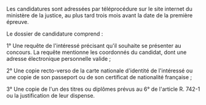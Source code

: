 Les candidatures sont adressées par téléprocédure sur le site internet du ministère de la justice, au plus tard trois mois avant la date de la première épreuve.


Le dossier de candidature comprend :


1° Une requête de l'intéressé précisant qu'il souhaite se présenter au concours. La requête mentionne les coordonnés du candidat, dont une adresse électronique personnelle valide ;


2° Une copie recto-verso de la carte nationale d'identité de l'intéressé ou une copie de son passeport ou de son certificat de nationalité française ;


3° Une copie de l'un des titres ou diplômes prévus au 6° de l'article R. 742-1 ou la justification de leur dispense.

